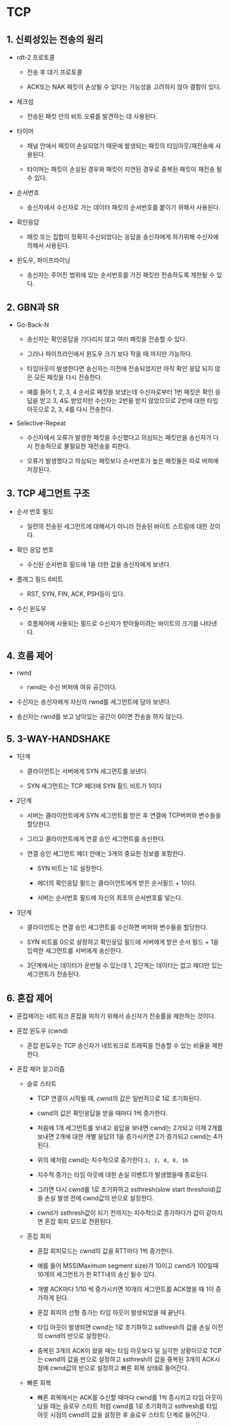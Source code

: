 # TCP
## 1. 신뢰성있는 전송의 원리
- rdt-2 프로토콜 

	- 전송 후 대기 프로토콜 

	- ACK또는 NAK 패킷이 손상될 수 있다는 가능성을 고려하지 않아 결함이 있다.
- 체크섬 
	- 전송된 패킷 안의 비트 오류를 발견하는 데 사용된다.
- 타이머
	- 채널 안에서 패킷이 손실되었기 때문에 발생되는 패킷의 타임아웃/재전송에 사용된다. 

	- 타이머는 패킷이 손실된 경우와 패킷이 지연된 경우로 중복된 패킷이 재전송 될 수 있다.
- 순서번호
	-  송신자에서 수신자로 가는 데이터 패킷의 순서번호를 붙이기 위해서 사용된다.
- 확인응답
	- 패킷 또는 집합이 정확히 수신되었다는 응답을 송신자에게 하기위해 수신자에 의해서 사용된다. 
- 윈도우, 파이프라이닝
	- 송신자는 주어진 범위에 있는 순서번호를 가진 패킷만 전송하도록 제한될 수 있다.  
## 2. GBN과 SR
- Go-Back-N

	- 송신자는 확인응답을 기다리지 않고 여러 패킷을 전송할 수 있다.
	- 그러나 파이프라인에서 윈도우 크기 보다 작을 때 까지만 가능하다.


	- 타임아웃이 발생한다면 송신자는 이전에 전송되었지만 아직 확인 응답 되지 않은 모든 패킷을 다시 전송한다.
	- 예를 들어 1, 2, 3, 4 순서로 패킷을 보냈는데 수신자로부터 1번 패킷은 확인 응답을 받고 3, 4도 받았지만 수신자는 2번을 받지 않았으므로 2번에 대한 타임 아웃으로 2, 3, 4를 다시 전송한다.
- Selective-Repeat 
	- 수신자에서 오류가 발생한 패킷을 수신했다고 의심되는 패킷만을 송신자가 다시 전송하므로 불필요한 재전송을 피한다.

	- 오류가 발생했다고 의심되는 패킷보다 순서번호가 높은 패킷들은 따로 버퍼에 저장된다.
## 3. TCP 세그먼트 구조
- 순서 번호 필드  
	- 일련의 전송된 세그먼트에 대해서가 아니라 전송된 바이트 스트림에 대한 것이다.
- 확인 응답 번호

	- 수신된 순서번호 필드에 1을 더한 값을 송신자에게 보낸다.
- 플래그 필드 6비트
	- RST, SYN, FIN, ACK, PSH등이 있다.
- 수신 윈도우
	- 흐름제어에 사용되는 필드로 수신자가 받아들이려는 바이트의 크기를 나타낸다.

## 4. 흐름 제어
- rwnd

	- rwnd는 수신 버퍼에 여유 공간이다.
- 수신자는 송신자에게 자신의 rwnd를 세그먼트에 담아 보낸다.
- 송신자는 rwnd를 보고 남아있는 공간이 0이면 전송을 하지 않는다.
## 5.  3-WAY-HANDSHAKE
- 1단계 
	- 클라이언트는 서버에게 SYN 세그먼트를 보낸다.

	- SYN 세그먼트는 TCP 헤더에 SYN 필드 비트가 1이다

- 2단계
	- 서버는 클라이언트에게 SYN 세그먼트를 받은 후 연결에 TCP버퍼와 변수들을 할당한다.

	- 그리고 클라이언트에게 연결 승인 세그먼트를 송신한다.
	- 연결 승인 세그먼트 헤더 안에는 3개의 중요한 정보를 포함한다.
		- SYN 비트는 1로 설정한다.

		- 헤더의 확인응답 필드는 클라이언트에게 받은 순서필드 + 1이다.
		- 서버는 순서번호 필드에 자신의 최초의 순서번호를 넣는다.

- 3단계
	- 클라이언트는 연결 승인 세그먼트를 수신하면 버퍼와 변수들을 할당한다.
	- SYN 비트를 0으로 설정하고 확인응답 필드에 서버에게 받은 순서 필드 + 1을 입력한 세그먼트를 서버에게 송신한다.

	- 3단계에서는 데이터가 운반될 수 있는데 1, 2단계는 데이터는 없고 헤더만 있는 세그먼트가 전송된다.

## 6.  혼잡 제어
- 혼잡제어는 네트워크 혼잡을 피하기 위해서 송신자가 전송률을 제한하는 것이다.

- 혼잡 윈도우 (cwnd)
	- 혼잡 윈도우는 TCP 송신자가 네트워크로 트래픽을 전송할 수 있는 비율을 제한한다.
- 혼잡 제어 알고리즘
	- 슬로 스타트
		- TCP 연결이 시작될 때, cwnd의 값은 일반적으로 1로 초기화된다.
		- cwnd의 값은 확인응답을 받을 때마다 1씩 증가한다.
		- 처음에 1개 세그먼트를 보내고 응답을 보내면 cwnd는 2가되고 이제 2개를 보내면 2개에 대한 개별 응답의 1을 증가시키면 2가 증가되고 cwnd는 4가 된다.
		- 위의 예처럼 cwnd는 지수적으로 증가한다.`1, 2, 4, 8, 16`
		- 지수적 증가는 타임 아웃에 대한 손실 이벤트가 발생했을때 종료된다. 
		- 그러면 다시 cwnd를 1로 초기화하고 ssthresh(slow start threshold)값을 손실 발생 전에 cwnd값의 반으로 설정한다.

		- cwnd가 ssthresh값이 되기 전까지는 지수적으로 증가하다가 값이 같아지면 혼잡 회피 모드로 전환된다.

	- 혼잡 회피
		- 혼잡 회피모드는 cwnd의 값을 RTT마다 1씩 증가한다.
		- 예를 들어 MSS(Maximum segment size)가 10이고 cwnd가 100일때 10개의 세그먼트가 한 RTT내의 송신 될수 있다.
		- 개별 ACK마다 1/10 씩 증가시키면 10개의 세그먼트를 ACK했을 때 1이 증가하게 된다.

		- 혼잡 회피의 선형 증가는 타임 아웃이 발생되었을 때 끝난다.
		- 타임 아웃이 발생되면 cwnd는 1로 초기화하고 ssthresh의 값을 손실 이전의 cwnd의 반으로 설정한다.
		- 중복된 3개의 ACK이 왔을 때는 타임 아웃보다 덜 심각한 상황이므로 TCP는 cwnd의 값을 반으로 설정하고 ssthresh의 값을 중복된 3개의 ACK시점에 cwnd값의 반으로 설정하고 빠른 회복 상태로 들어간다.
	- 빠른 회복
		- 빠른 회복에서는 ACK를 수신할 때마다 cwnd를 1씩 증시키고 타임 아웃이 났을 때는 슬로우 스타트 처럼 cwnd를 1로 초기화하고 ssthresh를 타임 아웃 시점의 cwnd의 값을 설정한 후 슬로우 스타트 단계로 들어간다.	
	